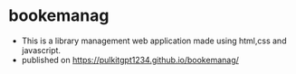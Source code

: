 # bookemanag
- This is a library management web application made using html,css and javascript.
- published on https://pulkitgpt1234.github.io/bookemanag/
